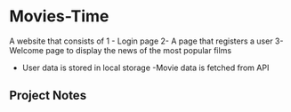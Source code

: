 # Movies-Time
A website that consists of 
1 - Login page 
2- A page that registers a user 
3- Welcome page to display the news of the most popular films  
- User data is stored in local storage 
-Movie data is fetched from API 


## Project Notes

